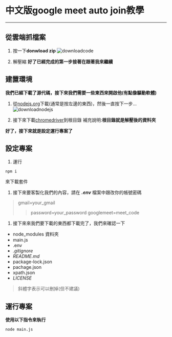 # 中文版google meet auto join教學
---
## 從雲端抓檔案
1. 按一下**donwload zip**
![downloadcode](https://i.imgur.com/vcWElDG.png)

1. 解壓縮
**好了已經完成的第一步接著在跟著我來繼續**

## 建置環境
**我們已經下載了源代碼，接下來我們需要一些東西來開啟他(有點像驅動軟體)**
1. 從[nodejs.org](https://nodejs.org/)下載(通常是按左邊的東西)，然後一直按下一步...
![downloadnodejs](https://i.imgur.com/95CDlpq.png)

1. 接下來下載[chromedriver](https://chromedriver.storage.googleapis.com/index.html)到根目錄
補充說明:**根目錄就是解壓後的資料夾**

**好了，接下來就是設定運行專案了**

## 設定專案
1. 運行
```
npm i
```
來下載套件

1. 接下來要客製化我們的內容，請在 ***.env*** 檔案中跟改你的帳號密碼
>gmail=your_gmail
>>password=your_password
>>googlemeet=meet_code

1. 接下來來我們要下載的東西都下載完了，我們來確認一下

* node_modules 資料夾
* main.js
* .env
* *.gitignore*
* *README.md*
* package-lock.json
* pachage.json
* xpath.json
* *LICENSE*
>斜體字表示可以刪掉(但不建議)

## 運行專案

**使用以下指令來執行**
```
node main.js
```
